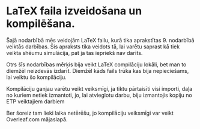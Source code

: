 # LaTeX faila izveidošana un kompilēšana.

Šajā nodarbībā mēs veidojām LaTeX failu, kurā tika aprakstītas 9. nodarbībā veiktās darbības.
Šis apraksts tika veidots tā, lai varētu saprast kā tiek veikta shēumu simulācija, pat ja tas iepriekš nav darīts.

Otrs šīs nodarbības mērķis bija veikt LaTeX compilāciju lokāli, bet man to diemžēl neizdevās izdarīt.
Diemžēl kāds fails trūka kas bija nepieciešams, lai veiktu šo kompilāciju.

Kompilāciju ganjau varētu veikt veiksmīgi, ja tiktu pārtaisīti visi importi, daļa no kuriem netiek izmantoti, jo, lai atvieglotu darbu, biju izmantojis kopiju no ETP veiktajiem darbiem

Ber šoreiz tam lieki laika netērēšu, jo kompilāciju veiksmīgi var veikt Overleaf.com mājaslapā.
